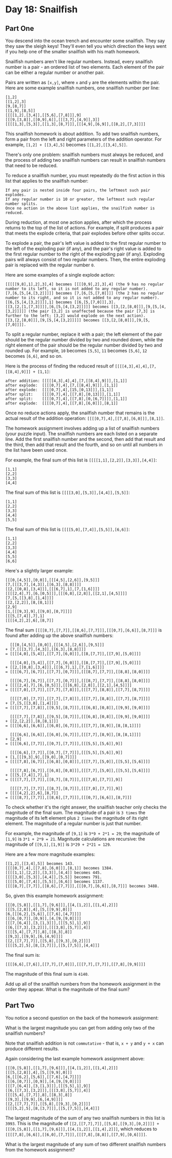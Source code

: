 # Day 18: Snailfish

## Part One

You descend into the ocean trench and encounter some snailfish. They say they saw the sleigh keys! They'll even tell you which direction the keys went if you help one of the smaller snailfish with his math homework.

Snailfish numbers aren't like regular numbers. Instead, every snailfish number is a pair - an ordered list of two elements. Each element of the pair can be either a regular number or another pair.

Pairs are written as `[x,y]`, where `x` and `y` are the elements within the pair. Here are some example snailfish numbers, one snailfish number per line:

```
[1,2]
[[1,2],3]
[9,[8,7]]
[[1,9],[8,5]]
[[[[1,2],[3,4]],[[5,6],[7,8]]],9]
[[[9,[3,8]],[[0,9],6]],[[[3,7],[4,9]],3]]
[[[[1,3],[5,3]],[[1,3],[8,7]]],[[[4,9],[6,9]],[[8,2],[7,3]]]]
```

This snailfish homework is about addition. To add two snailfish numbers, form a pair from the left and right parameters of the addition operator. For example, `[1,2] + [[3,4],5]` becomes `[[1,2],[[3,4],5]]`.

There's only one problem: snailfish numbers must always be reduced, and the process of adding two snailfish numbers can result in snailfish numbers that need to be reduced.

To reduce a snailfish number, you must repeatedly do the first action in this list that applies to the snailfish number:

```
If any pair is nested inside four pairs, the leftmost such pair explodes.
If any regular number is 10 or greater, the leftmost such regular number splits.
Once no action in the above list applies, the snailfish number is reduced.
```

During reduction, at most one action applies, after which the process returns to the top of the list of actions. For example, if split produces a pair that meets the explode criteria, that pair explodes before other splits occur.

To explode a pair, the pair's left value is added to the first regular number to the left of the exploding pair (if any), and the pair's right value is added to the first regular number to the right of the exploding pair (if any). Exploding pairs will always consist of two regular numbers. Then, the entire exploding pair is replaced with the regular number `0`.

Here are some examples of a single explode action:

```
[[[[[9,8],1],2],3],4] becomes [[[[0,9],2],3],4] (the 9 has no regular number to its left, so it is not added to any regular number).
[7,[6,[5,[4,[3,2]]]]] becomes [7,[6,[5,[7,0]]]] (the 2 has no regular number to its right, and so it is not added to any regular number).
[[6,[5,[4,[3,2]]]],1] becomes [[6,[5,[7,0]]],3].
[[3,[2,[1,[7,3]]]],[6,[5,[4,[3,2]]]]] becomes [[3,[2,[8,0]]],[9,[5,[4,[3,2]]]]] (the pair [3,2] is unaffected because the pair [7,3] is further to the left; [3,2] would explode on the next action).
[[3,[2,[8,0]]],[9,[5,[4,[3,2]]]]] becomes [[3,[2,[8,0]]],[9,[5,[7,0]]]].
```

To split a regular number, replace it with a pair; the left element of the pair should be the regular number divided by two and rounded down, while the right element of the pair should be the regular number divided by two and rounded up. For example, `10` becomes `[5,5]`, `11` becomes `[5,6]`, `12` becomes `[6,6]`, and so on.

Here is the process of finding the reduced result of `[[[[4,3],4],4],[7,[[8,4],9]]] + [1,1]`:

```
after addition: [[[[[4,3],4],4],[7,[[8,4],9]]],[1,1]]
after explode:  [[[[0,7],4],[7,[[8,4],9]]],[1,1]]
after explode:  [[[[0,7],4],[15,[0,13]]],[1,1]]
after split:    [[[[0,7],4],[[7,8],[0,13]]],[1,1]]
after split:    [[[[0,7],4],[[7,8],[0,[6,7]]]],[1,1]]
after explode:  [[[[0,7],4],[[7,8],[6,0]]],[8,1]]
```

Once no reduce actions apply, the snailfish number that remains is the actual result of the addition operation: `[[[[0,7],4],[[7,8],[6,0]]],[8,1]]`.

The homework assignment involves adding up a list of snailfish numbers (your puzzle input). The snailfish numbers are each listed on a separate line. Add the first snailfish number and the second, then add that result and the third, then add that result and the fourth, and so on until all numbers in the list have been used once.

For example, the final sum of this list is `[[[[1,1],[2,2]],[3,3]],[4,4]]`:

```
[1,1]
[2,2]
[3,3]
[4,4]
```

The final sum of this list is `[[[[3,0],[5,3]],[4,4]],[5,5]]`:

```
[1,1]
[2,2]
[3,3]
[4,4]
[5,5]
```

The final sum of this list is `[[[[5,0],[7,4]],[5,5]],[6,6]]`:

```
[1,1]
[2,2]
[3,3]
[4,4]
[5,5]
[6,6]
```

Here's a slightly larger example:

```
[[[0,[4,5]],[0,0]],[[[4,5],[2,6]],[9,5]]]
[7,[[[3,7],[4,3]],[[6,3],[8,8]]]]
[[2,[[0,8],[3,4]]],[[[6,7],1],[7,[1,6]]]]
[[[[2,4],7],[6,[0,5]]],[[[6,8],[2,8]],[[2,1],[4,5]]]]
[7,[5,[[3,8],[1,4]]]]
[[2,[2,2]],[8,[8,1]]]
[2,9]
[1,[[[9,3],9],[[9,0],[0,7]]]]
[[[5,[7,4]],7],1]
[[[[4,2],2],6],[8,7]]
```

The final sum `[[[[8,7],[7,7]],[[8,6],[7,7]]],[[[0,7],[6,6]],[8,7]]]` is found after adding up the above snailfish numbers:

```
  [[[0,[4,5]],[0,0]],[[[4,5],[2,6]],[9,5]]]
+ [7,[[[3,7],[4,3]],[[6,3],[8,8]]]]
= [[[[4,0],[5,4]],[[7,7],[6,0]]],[[8,[7,7]],[[7,9],[5,0]]]]

  [[[[4,0],[5,4]],[[7,7],[6,0]]],[[8,[7,7]],[[7,9],[5,0]]]]
+ [[2,[[0,8],[3,4]]],[[[6,7],1],[7,[1,6]]]]
= [[[[6,7],[6,7]],[[7,7],[0,7]]],[[[8,7],[7,7]],[[8,8],[8,0]]]]

  [[[[6,7],[6,7]],[[7,7],[0,7]]],[[[8,7],[7,7]],[[8,8],[8,0]]]]
+ [[[[2,4],7],[6,[0,5]]],[[[6,8],[2,8]],[[2,1],[4,5]]]]
= [[[[7,0],[7,7]],[[7,7],[7,8]]],[[[7,7],[8,8]],[[7,7],[8,7]]]]

  [[[[7,0],[7,7]],[[7,7],[7,8]]],[[[7,7],[8,8]],[[7,7],[8,7]]]]
+ [7,[5,[[3,8],[1,4]]]]
= [[[[7,7],[7,8]],[[9,5],[8,7]]],[[[6,8],[0,8]],[[9,9],[9,0]]]]

  [[[[7,7],[7,8]],[[9,5],[8,7]]],[[[6,8],[0,8]],[[9,9],[9,0]]]]
+ [[2,[2,2]],[8,[8,1]]]
= [[[[6,6],[6,6]],[[6,0],[6,7]]],[[[7,7],[8,9]],[8,[8,1]]]]

  [[[[6,6],[6,6]],[[6,0],[6,7]]],[[[7,7],[8,9]],[8,[8,1]]]]
+ [2,9]
= [[[[6,6],[7,7]],[[0,7],[7,7]]],[[[5,5],[5,6]],9]]

  [[[[6,6],[7,7]],[[0,7],[7,7]]],[[[5,5],[5,6]],9]]
+ [1,[[[9,3],9],[[9,0],[0,7]]]]
= [[[[7,8],[6,7]],[[6,8],[0,8]]],[[[7,7],[5,0]],[[5,5],[5,6]]]]

  [[[[7,8],[6,7]],[[6,8],[0,8]]],[[[7,7],[5,0]],[[5,5],[5,6]]]]
+ [[[5,[7,4]],7],1]
= [[[[7,7],[7,7]],[[8,7],[8,7]]],[[[7,0],[7,7]],9]]

  [[[[7,7],[7,7]],[[8,7],[8,7]]],[[[7,0],[7,7]],9]]
+ [[[[4,2],2],6],[8,7]]
= [[[[8,7],[7,7]],[[8,6],[7,7]]],[[[0,7],[6,6]],[8,7]]]
```

To check whether it's the right answer, the snailfish teacher only checks the magnitude of the final sum. The magnitude of a pair is `3 times` the magnitude of its left element plus `2 times` the magnitude of its right element. The magnitude of a regular number is just that number.

For example, the magnitude of `[9,1]` is `3*9 + 2*1 = 29`; the magnitude of `[1,9]` is `3*1 + 2*9 = 21`. Magnitude calculations are recursive: the magnitude of `[[9,1],[1,9]]` is `3*29 + 2*21 = 129`.

Here are a few more magnitude examples:

```
[[1,2],[[3,4],5]] becomes 143.
[[[[0,7],4],[[7,8],[6,0]]],[8,1]] becomes 1384.
[[[[1,1],[2,2]],[3,3]],[4,4]] becomes 445.
[[[[3,0],[5,3]],[4,4]],[5,5]] becomes 791.
[[[[5,0],[7,4]],[5,5]],[6,6]] becomes 1137.
[[[[8,7],[7,7]],[[8,6],[7,7]]],[[[0,7],[6,6]],[8,7]]] becomes 3488.
```

So, given this example homework assignment:

```
[[[0,[5,8]],[[1,7],[9,6]]],[[4,[1,2]],[[1,4],2]]]
[[[5,[2,8]],4],[5,[[9,9],0]]]
[6,[[[6,2],[5,6]],[[7,6],[4,7]]]]
[[[6,[0,7]],[0,9]],[4,[9,[9,0]]]]
[[[7,[6,4]],[3,[1,3]]],[[[5,5],1],9]]
[[6,[[7,3],[3,2]]],[[[3,8],[5,7]],4]]
[[[[5,4],[7,7]],8],[[8,3],8]]
[[9,3],[[9,9],[6,[4,9]]]]
[[2,[[7,7],7]],[[5,8],[[9,3],[0,2]]]]
[[[[5,2],5],[8,[3,7]]],[[5,[7,5]],[4,4]]]
```

The final sum is:

```
[[[[6,6],[7,6]],[[7,7],[7,0]]],[[[7,7],[7,7]],[[7,8],[9,9]]]]
```

The magnitude of this final sum is `4140`.

Add up all of the snailfish numbers from the homework assignment in the order they appear. What is the magnitude of the final sum?

## Part Two

You notice a second question on the back of the homework assignment:

What is the largest magnitude you can get from adding only two of the snailfish numbers?

Note that snailfish addition is not `commutative` - that is, `x + y` and `y + x` can produce different results.

Again considering the last example homework assignment above:

```
[[[0,[5,8]],[[1,7],[9,6]]],[[4,[1,2]],[[1,4],2]]]
[[[5,[2,8]],4],[5,[[9,9],0]]]
[6,[[[6,2],[5,6]],[[7,6],[4,7]]]]
[[[6,[0,7]],[0,9]],[4,[9,[9,0]]]]
[[[7,[6,4]],[3,[1,3]]],[[[5,5],1],9]]
[[6,[[7,3],[3,2]]],[[[3,8],[5,7]],4]]
[[[[5,4],[7,7]],8],[[8,3],8]]
[[9,3],[[9,9],[6,[4,9]]]]
[[2,[[7,7],7]],[[5,8],[[9,3],[0,2]]]]
[[[[5,2],5],[8,[3,7]]],[[5,[7,5]],[4,4]]]
```

The largest magnitude of the sum of any two snailfish numbers in this list is `3993`. This is the magnitude of `[[2,[[7,7],7]],[[5,8],[[9,3],[0,2]]]] + [[[0,[5,8]],[[1,7],[9,6]]],[[4,[1,2]],[[1,4],2]]]`, which reduces to `[[[[7,8],[6,6]],[[6,0],[7,7]]],[[[7,8],[8,8]],[[7,9],[0,6]]]]`.

What is the largest magnitude of any sum of two different snailfish numbers from the homework assignment?
